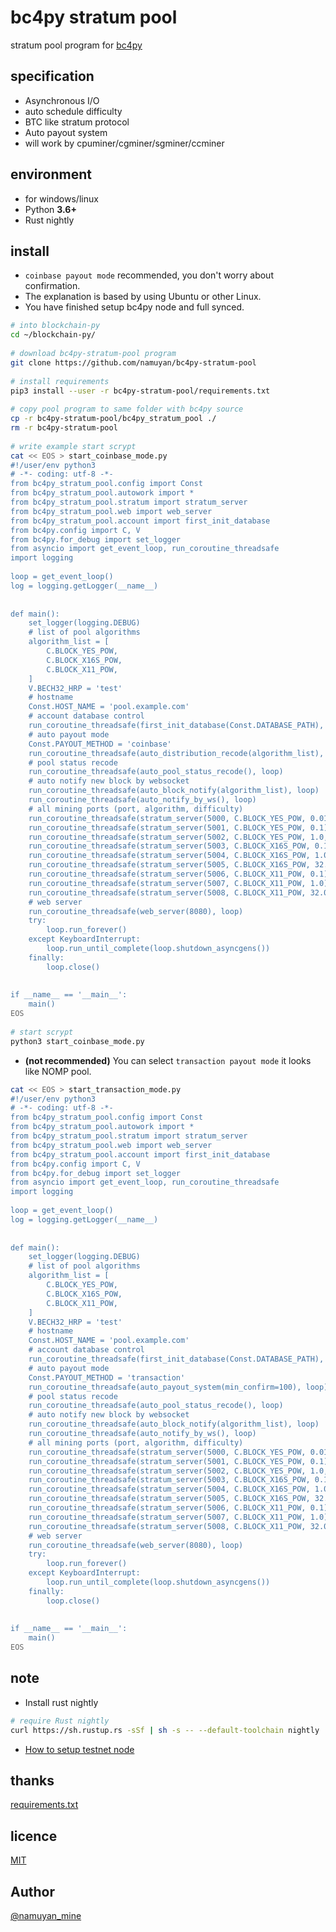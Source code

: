 bc4py stratum pool
====
stratum pool program for [bc4py](http://github.com/namuyan/bc4py)

specification
----
* Asynchronous I/O
* auto schedule difficulty
* BTC like stratum protocol
* Auto payout system
* will work by cpuminer/cgminer/sgminer/ccminer

environment
----
* for windows/linux
* Python **3.6+**
* Rust nightly

install
----
* `coinbase payout mode` recommended, you don't worry about confirmation.
* The explanation is based by using Ubuntu or other Linux.
* You have finished setup bc4py node and full synced.
```bash
# into blockchain-py
cd ~/blockchain-py/
 
# download bc4py-stratum-pool program
git clone https://github.com/namuyan/bc4py-stratum-pool
 
# install requirements
pip3 install --user -r bc4py-stratum-pool/requirements.txt
 
# copy pool program to same folder with bc4py source
cp -r bc4py-stratum-pool/bc4py_stratum_pool ./
rm -r bc4py-stratum-pool
 
# write example start scrypt
cat << EOS > start_coinbase_mode.py
#!/user/env python3
# -*- coding: utf-8 -*-
from bc4py_stratum_pool.config import Const
from bc4py_stratum_pool.autowork import *
from bc4py_stratum_pool.stratum import stratum_server
from bc4py_stratum_pool.web import web_server
from bc4py_stratum_pool.account import first_init_database
from bc4py.config import C, V
from bc4py.for_debug import set_logger
from asyncio import get_event_loop, run_coroutine_threadsafe
import logging
 
loop = get_event_loop()
log = logging.getLogger(__name__)
 
 
def main():
    set_logger(logging.DEBUG)
    # list of pool algorithms
    algorithm_list = [
        C.BLOCK_YES_POW,
        C.BLOCK_X16S_POW,
        C.BLOCK_X11_POW,
    ]
    V.BECH32_HRP = 'test'
    # hostname
    Const.HOST_NAME = 'pool.example.com'
    # account database control
    run_coroutine_threadsafe(first_init_database(Const.DATABASE_PATH), loop)
    # auto payout mode
    Const.PAYOUT_METHOD = 'coinbase'
    run_coroutine_threadsafe(auto_distribution_recode(algorithm_list), loop)
    # pool status recode
    run_coroutine_threadsafe(auto_pool_status_recode(), loop)
    # auto notify new block by websocket
    run_coroutine_threadsafe(auto_block_notify(algorithm_list), loop)
    run_coroutine_threadsafe(auto_notify_by_ws(), loop)
    # all mining ports (port, algorithm, difficulty)
    run_coroutine_threadsafe(stratum_server(5000, C.BLOCK_YES_POW, 0.01), loop)
    run_coroutine_threadsafe(stratum_server(5001, C.BLOCK_YES_POW, 0.1), loop)
    run_coroutine_threadsafe(stratum_server(5002, C.BLOCK_YES_POW, 1.0, variable_diff=False), loop)
    run_coroutine_threadsafe(stratum_server(5003, C.BLOCK_X16S_POW, 0.1), loop)
    run_coroutine_threadsafe(stratum_server(5004, C.BLOCK_X16S_POW, 1.0), loop)
    run_coroutine_threadsafe(stratum_server(5005, C.BLOCK_X16S_POW, 32.0, variable_diff=False), loop)
    run_coroutine_threadsafe(stratum_server(5006, C.BLOCK_X11_POW, 0.1), loop)
    run_coroutine_threadsafe(stratum_server(5007, C.BLOCK_X11_POW, 1.0), loop)
    run_coroutine_threadsafe(stratum_server(5008, C.BLOCK_X11_POW, 32.0, variable_diff=False), loop)
    # web server
    run_coroutine_threadsafe(web_server(8080), loop)
    try:
        loop.run_forever()
    except KeyboardInterrupt:
        loop.run_until_complete(loop.shutdown_asyncgens())
    finally:
        loop.close()
 
 
if __name__ == '__main__':
    main()
EOS
 
# start scrypt
python3 start_coinbase_mode.py
```

* **(not recommended)** You can select `transaction payout mode` it looks like NOMP pool.
```bash
cat << EOS > start_transaction_mode.py
#!/user/env python3
# -*- coding: utf-8 -*-
from bc4py_stratum_pool.config import Const
from bc4py_stratum_pool.autowork import *
from bc4py_stratum_pool.stratum import stratum_server
from bc4py_stratum_pool.web import web_server
from bc4py_stratum_pool.account import first_init_database
from bc4py.config import C, V
from bc4py.for_debug import set_logger
from asyncio import get_event_loop, run_coroutine_threadsafe
import logging
 
loop = get_event_loop()
log = logging.getLogger(__name__)
 
 
def main():
    set_logger(logging.DEBUG)
    # list of pool algorithms
    algorithm_list = [
        C.BLOCK_YES_POW,
        C.BLOCK_X16S_POW,
        C.BLOCK_X11_POW,
    ]
    V.BECH32_HRP = 'test'
    # hostname
    Const.HOST_NAME = 'pool.example.com'
    # account database control
    run_coroutine_threadsafe(first_init_database(Const.DATABASE_PATH), loop)
    # auto payout mode
    Const.PAYOUT_METHOD = 'transaction'
    run_coroutine_threadsafe(auto_payout_system(min_confirm=100), loop)
    # pool status recode
    run_coroutine_threadsafe(auto_pool_status_recode(), loop)
    # auto notify new block by websocket
    run_coroutine_threadsafe(auto_block_notify(algorithm_list), loop)
    run_coroutine_threadsafe(auto_notify_by_ws(), loop)
    # all mining ports (port, algorithm, difficulty)
    run_coroutine_threadsafe(stratum_server(5000, C.BLOCK_YES_POW, 0.01), loop)
    run_coroutine_threadsafe(stratum_server(5001, C.BLOCK_YES_POW, 0.1), loop)
    run_coroutine_threadsafe(stratum_server(5002, C.BLOCK_YES_POW, 1.0, variable_diff=False), loop)
    run_coroutine_threadsafe(stratum_server(5003, C.BLOCK_X16S_POW, 0.1), loop)
    run_coroutine_threadsafe(stratum_server(5004, C.BLOCK_X16S_POW, 1.0), loop)
    run_coroutine_threadsafe(stratum_server(5005, C.BLOCK_X16S_POW, 32.0, variable_diff=False), loop)
    run_coroutine_threadsafe(stratum_server(5006, C.BLOCK_X11_POW, 0.1), loop)
    run_coroutine_threadsafe(stratum_server(5007, C.BLOCK_X11_POW, 1.0), loop)
    run_coroutine_threadsafe(stratum_server(5008, C.BLOCK_X11_POW, 32.0, variable_diff=False), loop)
    # web server
    run_coroutine_threadsafe(web_server(8080), loop)
    try:
        loop.run_forever()
    except KeyboardInterrupt:
        loop.run_until_complete(loop.shutdown_asyncgens())
    finally:
        loop.close()
 
 
if __name__ == '__main__':
    main()
EOS
```

note
----
* Install rust nightly
```bash
# require Rust nightly
curl https://sh.rustup.rs -sSf | sh -s -- --default-toolchain nightly
```
* [How to setup testnet node](https://hackmd.io/s/SJwtbBpI4)

thanks
----
[requirements.txt](requirements.txt)

licence
---
[MIT](https://github.com/namuyan/bc4py-stratum-pool/blob/master/LICENSE)

Author
---
[@namuyan_mine](http://twitter.com/namuyan_mine/)
